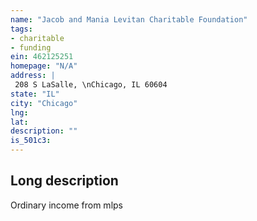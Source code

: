 ```yaml
---
name: "Jacob and Mania Levitan Charitable Foundation"
tags:
- charitable
- funding
ein: 462125251
homepage: "N/A"
address: |
 208 S LaSalle, \nChicago, IL 60604
state: "IL"
city: "Chicago"
lng: 
lat: 
description: ""
is_501c3: 
---
```


## Long description

Ordinary income from mlps
